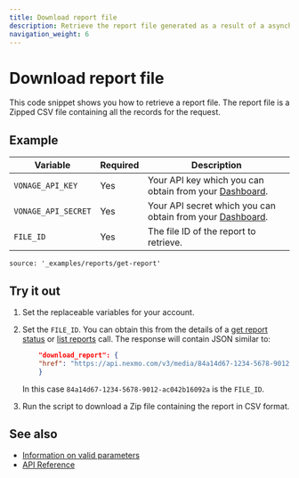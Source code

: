 ```yaml
---
title: Download report file
description: Retrieve the report file generated as a result of a asynchronous report generation request.
navigation_weight: 6
---
```


# Download report file

This code snippet shows you how to retrieve a report file. The report file is a Zipped CSV file containing all the records for the request.

## Example

Variable | Required | Description
----|----|----
`VONAGE_API_KEY` | Yes | Your API key which you can obtain from your [Dashboard](https://dashboard.nexmo.com/sign-in).
`VONAGE_API_SECRET` | Yes | Your API secret which you can obtain from your [Dashboard](https://dashboard.nexmo.com/sign-in).
`FILE_ID` | Yes | The file ID of the report to retrieve.

```code_snippets
source: '_examples/reports/get-report'
```

## Try it out

1. Set the replaceable variables for your account.
2. Set the `FILE_ID`. You can obtain this from the details of a [get report status](/reports/code-snippets/get-report-status) or [list reports](/reports/code-snippets/list-reports) call. The response will contain JSON similar to:

    ```json
        "download_report": {
        "href": "https://api.nexmo.com/v3/media/84a14d67-1234-5678-9012-ac042b16092a"
        }
    ```

    In this case `84a14d67-1234-5678-9012-ac042b16092a` is the `FILE_ID`.
3. Run the script to download a Zip file containing the report in CSV format.

## See also

* [Information on valid parameters](/reports/code-snippets/before-you-begin#parameters)
* [API Reference](/api/reports)
